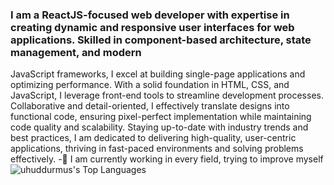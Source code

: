 ### I am a ReactJS-focused web developer with expertise in creating dynamic and responsive user interfaces for web applications. Skilled in component-based architecture, state management, and modern
JavaScript frameworks, I excel at building single-page applications and optimizing performance. With
a solid foundation in HTML, CSS, and JavaScript, I leverage front-end tools to streamline development
processes. Collaborative and detail-oriented, I effectively translate designs into functional code, ensuring pixel-perfect implementation while maintaining code quality and scalability. Staying up-to-date with
industry trends and best practices, I am dedicated to delivering high-quality, user-centric applications,
thriving in fast-paced environments and solving problems effectively.
-🔭 I am currently working in every field, trying to improve myself
![uhuddurmus's Top Languages](https://github-readme-stats.vercel.app/api/top-langs/?username=uhuddurmus&theme=vue-dark&show_icons=true&hide_border=true&layout=compact)
<!--
**uhuddurmus/uhuddurmus** is a ✨ _special_ ✨ repository because its `README.md` (this file) appears on your GitHub profile.

Here are some ideas to get you started:

- 🔭 I’m currently working on ...
- 🌱 I’m currently learning ...
- 👯 I’m looking to collaborate on ...
- 🤔 I’m looking for help with ...
- 💬 Ask me about ...
- 📫 How to reach me: ...
- 😄 Pronouns: ...
- ⚡ Fun fact: ...
-->
